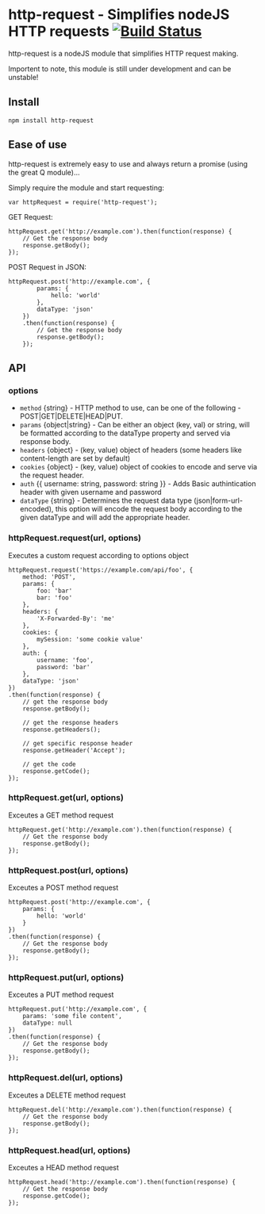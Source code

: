 http-request - Simplifies nodeJS HTTP requests [![Build Status](https://secure.travis-ci.org/ranm8/http-request.png?branch=master)](http://travis-ci.org/ranm8/http-request)
==============================================

http-request is a nodeJS module that simplifies HTTP request making.

Importent to note, this module is still under development and can be unstable!

## Install

	npm install http-request  


## Ease of use

http-request is extremely easy to use and always return a promise (using the great Q module)...

Simply require the module and start requesting:

	var httpRequest = require('http-request'); 

GET Request:

	httpRequest.get('http://example.com').then(function(response) {
		// Get the response body
		response.getBody();
	});

POST Request in JSON:

	httpRequest.post('http://example.com', {
			params: {
				hello: 'world'
			},
			dataType: 'json'	
		})
		.then(function(response) {
			// Get the response body
			response.getBody();
		});


## API

### options

* `method` {string} - HTTP method to use, can be one of the following - POST|GET|DELETE|HEAD|PUT.
* `params` {object|string} - Can be either an object (key, val) or string, will be formatted according to the dataType property and served via response body.
* `headers` {object} - (key, value) object of headers (some headers like content-length are set by default)
* `cookies` {object} - (key, value) object of cookies to encode and serve via the request header.
* `auth` {{ username: string, password: string }} - Adds Basic authintication header with given username and password
* `dataType` {string} - Determines the request data type (json|form-url-encoded), this option will encode the request body according to the given dataType and will add the appropriate header.

### httpRequest.request(url, options)

Executes a custom request according to options object

	httpRequest.request('https://example.com/api/foo', {
		method: 'POST',
		params: {
			foo: 'bar'
			bar: 'foo'
		},
		headers: {
			'X-Forwarded-By': 'me'
		},
		cookies: {
			mySession: 'some cookie value'
		},
		auth: {
			username: 'foo',
			password: 'bar'
		},
		dataType: 'json'		
	})
	.then(function(response) {
		// get the response body
		response.getBody();
		
		// get the response headers
		response.getHeaders();
		
		// get specific response header
		response.getHeader('Accept');
		
		// get the code
		response.getCode();
	});

### httpRequest.get(url, options)

Exceutes a GET method request

	httpRequest.get('http://example.com').then(function(response) {
		// Get the response body
		response.getBody();
	});

### httpRequest.post(url, options)

Exceutes a POST method request

	httpRequest.post('http://example.com', {
		params: {
			hello: 'world'
		}
	})
	.then(function(response) {
		// Get the response body
		response.getBody();
	});


### httpRequest.put(url, options)

Exceutes a PUT method request

	httpRequest.put('http://example.com', {
		params: 'some file content',
		dataType: null	
	})
	.then(function(response) {
		// Get the response body
		response.getBody();
	});


### httpRequest.del(url, options)

Exceutes a DELETE method request

	httpRequest.del('http://example.com').then(function(response) {
		// Get the response body
		response.getBody();
	});


### httpRequest.head(url, options)

Exceutes a HEAD method request
	
	httpRequest.head('http://example.com').then(function(response) {
		// Get the response body
		response.getCode();
	});


